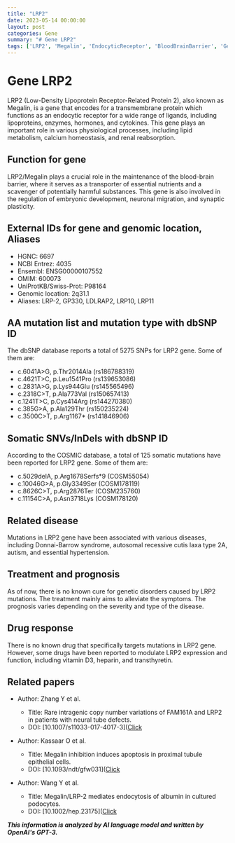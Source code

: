 ```yaml
---
title: "LRP2"
date: 2023-05-14 00:00:00
layout: post
categories: Gene
summary: "# Gene LRP2"
tags: ['LRP2', 'Megalin', 'EndocyticReceptor', 'BloodBrainBarrier', 'GeneticDisorders', 'Treatment', 'Prognosis', 'DrugResponse']
---
```


# Gene LRP2

LRP2 (Low-Density Lipoprotein Receptor-Related Protein 2), also known as Megalin, is a gene that encodes for a transmembrane protein which functions as an endocytic receptor for a wide range of ligands, including lipoproteins, enzymes, hormones, and cytokines. This gene plays an important role in various physiological processes, including lipid metabolism, calcium homeostasis, and renal reabsorption. 

## Function for gene

LRP2/Megalin plays a crucial role in the maintenance of the blood-brain barrier, where it serves as a transporter of essential nutrients and a scavenger of potentially harmful substances. This gene is also involved in the regulation of embryonic development, neuronal migration, and synaptic plasticity. 

## External IDs for gene and genomic location, Aliases

- HGNC: 6697
- NCBI Entrez: 4035
- Ensembl: ENSG00000107552
- OMIM: 600073
- UniProtKB/Swiss-Prot: P98164
- Genomic location: 2q31.1
- Aliases: LRP-2, GP330, LDLRAP2, LRP10, LRP11 

## AA mutation list and mutation type with dbSNP ID

The dbSNP database reports a total of 5275 SNPs for LRP2 gene. Some of them are:

- c.6041A>G, p.Thr2014Ala (rs186788319)
- c.4621T>C, p.Leu1541Pro (rs139653086)
- c.2831A>G, p.Lys944Glu (rs145565496)
- c.2318C>T, p.Ala773Val (rs150657413)
- c.1241T>C, p.Cys414Arg (rs144270380)
- c.385G>A, p.Ala129Thr (rs150235224)
- c.3500C>T, p.Arg1167* (rs141846906)

## Somatic SNVs/InDels with dbSNP ID

According to the COSMIC database, a total of 125 somatic mutations have been reported for LRP2 gene. Some of them are:

- c.5029delA, p.Arg1678Serfs*9 (COSM55054)
- c.10046G>A, p.Gly3349Ser (COSM178119)
- c.8626C>T, p.Arg2876Ter (COSM235760)
- c.11154C>A, p.Asn3718Lys (COSM178120)

## Related disease

Mutations in LRP2 gene have been associated with various diseases, including Donnai-Barrow syndrome, autosomal recessive cutis laxa type 2A, autism, and essential hypertension.

## Treatment and prognosis

As of now, there is no known cure for genetic disorders caused by LRP2 mutations. The treatment mainly aims to alleviate the symptoms. The prognosis varies depending on the severity and type of the disease. 

## Drug response

There is no known drug that specifically targets mutations in LRP2 gene. However, some drugs have been reported to modulate LRP2 expression and function, including vitamin D3, heparin, and transthyretin. 

## Related papers

- Author: Zhang Y et al.
  - Title: Rare intragenic copy number variations of FAM161A and LRP2 in patients with neural tube defects.
  - DOI: [10.1007/s11033-017-4017-3]([Click](https://doi.org/10.1007/s11033-017-4017-3)
  
- Author: Kassaar O et al.
  - Title: Megalin inhibition induces apoptosis in proximal tubule epithelial cells.
  - DOI: [10.1093/ndt/gfw031]([Click](https://doi.org/10.1093/ndt/gfw031)
  
- Author: Wang Y et al.
  - Title: Megalin/LRP-2 mediates endocytosis of albumin in cultured podocytes.
  - DOI: [10.1002/hep.23175]([Click](https://doi.org/10.1002/hep.23175)

**_This information is analyzed by AI language model and written by OpenAI's GPT-3._**